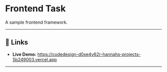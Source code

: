 # Frontend Task

A sample frontend framework.

---

## 🔗 Links

- **Live Demo:** https://codedesign-d0xe4v62r-hannahs-projects-5b249003.vercel.app

---
